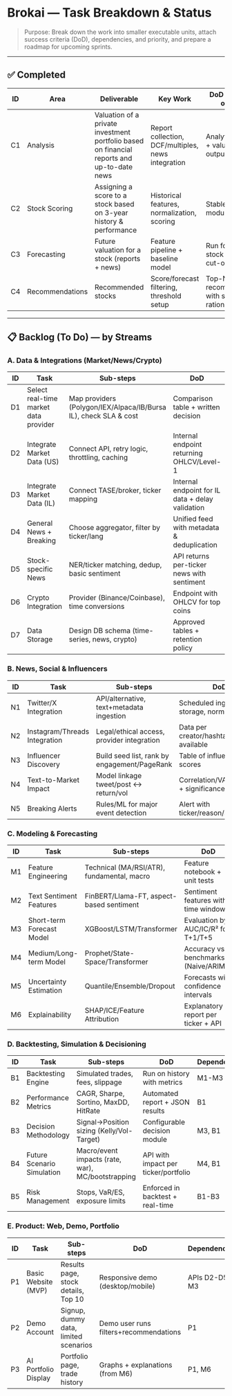 # Brokai — Task Breakdown & Status

> Purpose: Break down the work into smaller executable units, attach success criteria (DoD), dependencies, and priority, and prepare a roadmap for upcoming sprints.

---

## ✅ Completed

| ID | Area | Deliverable | Key Work | DoD (Definition of Done) | Artifacts |
|---|---|---|---|---|---|
| C1 | Analysis | Valuation of a private investment portfolio based on financial reports and up-to-date news | Report collection, DCF/multiples, news integration | Analytical reports + valuation output | - |
| C2 | Stock Scoring | Assigning a score to a stock based on 3-year history & performance | Historical features, normalization, scoring | Stable scoring module/file | - |
| C3 | Forecasting | Future valuation for a stock (reports + news) | Feature pipeline + baseline model | Run forecast for stock at given cut-off date | - |
| C4 | Recommendations | Recommended stocks | Score/forecast filtering, threshold setup | Top-N recommendations with short rationale | - |

---

## 📋 Backlog (To Do) — by Streams

### A. Data & Integrations (Market/News/Crypto)

| ID | Task | Sub-steps | DoD | Dependencies | Priority |
|---|---|---|---|---|---|
| D1 | Select real-time market data provider | Map providers (Polygon/IEX/Alpaca/IB/Bursa IL), check SLA & cost | Comparison table + written decision | - | High |
| D2 | Integrate Market Data (US) | Connect API, retry logic, throttling, caching | Internal endpoint returning OHLCV/Level-1 | D1 | High |
| D3 | Integrate Market Data (IL) | Connect TASE/broker, ticker mapping | Internal endpoint for IL data + delay validation | D1 | High |
| D4 | General News + Breaking | Choose aggregator, filter by ticker/lang | Unified feed with metadata & deduplication | D1 | High |
| D5 | Stock-specific News | NER/ticker matching, dedup, basic sentiment | API returns per-ticker news with sentiment | D4 | High |
| D6 | Crypto Integration | Provider (Binance/Coinbase), time conversions | Endpoint with OHLCV for top coins | D1 | Medium |
| D7 | Data Storage | Design DB schema (time-series, news, crypto) | Approved tables + retention policy | D2-D6 | High |

### B. News, Social & Influencers

| ID | Task | Sub-steps | DoD | Dependencies | Priority |
|---|---|---|---|---|---|
| N1 | Twitter/X Integration | API/alternative, text+metadata ingestion | Scheduled ingestion, storage, normalization | D7 | High |
| N2 | Instagram/Threads Integration | Legal/ethical access, provider integration | Data per creator/hashtag available | D7 | Medium |
| N3 | Influencer Discovery | Build seed list, rank by engagement/PageRank | Table of influencers with scores | N1-N2 | Medium |
| N4 | Text-to-Market Impact | Model linkage tweet/post ↔ return/vol | Correlation/VAR/Granger + significance report | N1 | High |
| N5 | Breaking Alerts | Rules/ML for major event detection | Alert with ticker/reason/source | D4, N1 | High |

### C. Modeling & Forecasting

| ID | Task | Sub-steps | DoD | Dependencies | Priority |
|---|---|---|---|---|---|
| M1 | Feature Engineering | Technical (MA/RSI/ATR), fundamental, macro | Feature notebook + unit tests | D2-D7 | High |
| M2 | Text Sentiment Features | FinBERT/Llama-FT, aspect-based sentiment | Sentiment features with time window | D4, N1 | High |
| M3 | Short-term Forecast Model | XGBoost/LSTM/Transformer | Evaluation by AUC/IC/R² for T+1/T+5 | M1-M2 | High |
| M4 | Medium/Long-term Model | Prophet/State-Space/Transformer | Accuracy vs benchmarks (Naive/ARIMA) | M1-M3 | Medium |
| M5 | Uncertainty Estimation | Quantile/Ensemble/Dropout | Forecasts with confidence intervals | M3-M4 | High |
| M6 | Explainability | SHAP/ICE/Feature Attribution | Explanatory report per ticker + API | M3 | High |

### D. Backtesting, Simulation & Decisioning

| ID | Task | Sub-steps | DoD | Dependencies | Priority |
|---|---|---|---|---|---|
| B1 | Backtesting Engine | Simulated trades, fees, slippage | Run on history with metrics | M1-M3 | High |
| B2 | Performance Metrics | CAGR, Sharpe, Sortino, MaxDD, HitRate | Automated report + JSON results | B1 | High |
| B3 | Decision Methodology | Signal→Position sizing (Kelly/Vol-Target) | Configurable decision module | M3, B1 | High |
| B4 | Future Scenario Simulation | Macro/event impacts (rate, war), MC/bootstrapping | API with impact per ticker/portfolio | M4, B1 | Medium |
| B5 | Risk Management | Stops, VaR/ES, exposure limits | Enforced in backtest + real-time | B1-B3 | High |

### E. Product: Web, Demo, Portfolio

| ID | Task | Sub-steps | DoD | Dependencies | Priority |
|---|---|---|---|---|---|
| P1 | Basic Website (MVP) | Results page, stock details, Top 10 | Responsive demo (desktop/mobile) | APIs D2-D5, M3 | High |
| P2 | Demo Account | Signup, dummy data, limited scenarios | Demo user runs filters+recommendations | P1 | High |
| P3 | AI Portfolio Display | Portfolio page, trade history | Graphs + explanations (from M6) | P1, M6 | High |

